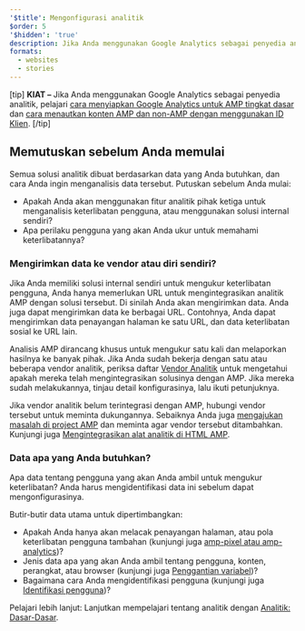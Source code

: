 ```yaml
---
'$title': Mengonfigurasi analitik
$order: 5
'$hidden': 'true'
description: Jika Anda menggunakan Google Analytics sebagai penyedia analitik, pelajari cara menyiapkan Google Analytics untuk AMP tingkat dasar dan cara menautkan konten AMP dan non-AMP dengan menggunakan ID Klien
formats:
  - websites
  - stories
---
```


[tip] **KIAT –** Jika Anda menggunakan Google Analytics sebagai penyedia analitik, pelajari [cara menyiapkan Google Analytics untuk AMP tingkat dasar](https://developers.google.com/analytics/devguides/collection/amp-analytics/#basic_setup_to_measure_page_views) dan [cara menautkan konten AMP dan non-AMP dengan menggunakan ID Klien](https://support.google.com/analytics/answer/7486764). [/tip]

## Memutuskan sebelum Anda memulai

Semua solusi analitik dibuat berdasarkan data yang Anda butuhkan, dan cara Anda ingin menganalisis data tersebut. Putuskan sebelum Anda mulai:

- Apakah Anda akan menggunakan fitur analitik pihak ketiga untuk menganalisis keterlibatan pengguna, atau menggunakan solusi internal sendiri?
- Apa perilaku pengguna yang akan Anda ukur untuk memahami keterlibatannya?

### Mengirimkan data ke vendor atau diri sendiri?

Jika Anda memiliki solusi internal sendiri untuk mengukur keterlibatan pengguna, Anda hanya memerlukan URL untuk mengintegrasikan analitik AMP dengan solusi tersebut. Di sinilah Anda akan mengirimkan data. Anda juga dapat mengirimkan data ke berbagai URL. Contohnya, Anda dapat mengirimkan data penayangan halaman ke satu URL, dan data keterlibatan sosial ke URL lain.

Analisis AMP dirancang khusus untuk mengukur satu kali dan melaporkan hasilnya ke banyak pihak. Jika Anda sudah bekerja dengan satu atau beberapa vendor analitik, periksa daftar [Vendor Analitik](https://github.com/ampproject/amphtml/issues/new) untuk mengetahui apakah mereka telah mengintegrasikan solusinya dengan AMP. Jika mereka sudah melakukannya, tinjau detail konfigurasinya, lalu ikuti petunjuknya.

Jika vendor analitik belum terintegrasi dengan AMP, hubungi vendor tersebut untuk meminta dukungannya. Sebaiknya Anda juga [mengajukan masalah di project AMP](https://github.com/ampproject/amphtml/issues/new) dan meminta agar vendor tersebut ditambahkan. Kunjungi juga [Mengintegrasikan alat analitik di HTML AMP](https://github.com/ampproject/amphtml/blob/main/extensions/amp-analytics/integrating-analytics.md).

### Data apa yang Anda butuhkan?

Apa data tentang pengguna yang akan Anda ambil untuk mengukur keterlibatan? Anda harus mengidentifikasi data ini sebelum dapat mengonfigurasinya.

Butir-butir data utama untuk dipertimbangkan:

- Apakah Anda hanya akan melacak penayangan halaman, atau pola keterlibatan pengguna tambahan (kunjungi juga [amp-pixel atau amp-analytics](analytics_basics.md#use-amp-pixel-or-amp-analytics))?
- Jenis data apa yang akan Anda ambil tentang pengguna, konten, perangkat, atau browser (kunjungi juga [Penggantian variabel](analytics_basics.md#variable-substitution))?
- Bagaimana cara Anda mengidentifikasi pengguna (kunjungi juga [Identifikasi pengguna](analytics_basics.md#user-identification))?

Pelajari lebih lanjut: Lanjutkan mempelajari tentang analitik dengan [Analitik: Dasar-Dasar](analytics_basics.md).
